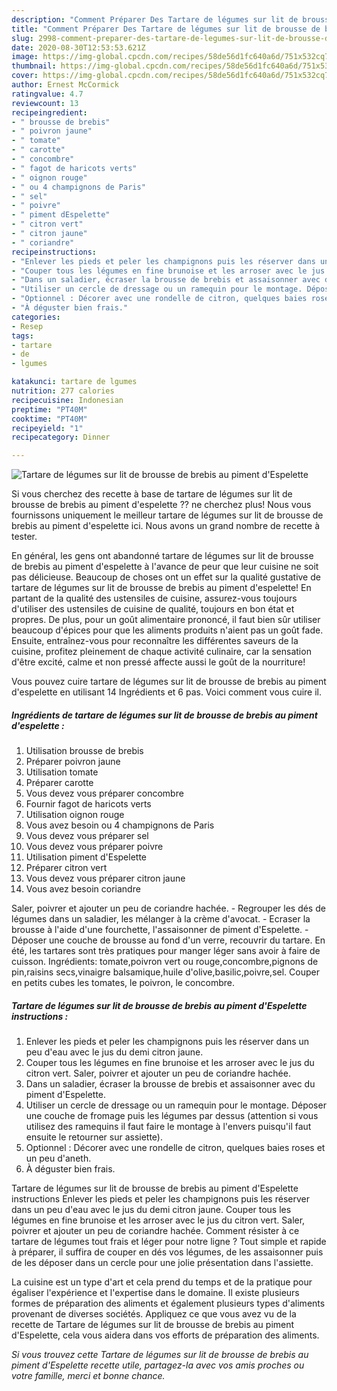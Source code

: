 ```yaml
---
description: "Comment Préparer Des Tartare de légumes sur lit de brousse de brebis au piment d&amp;#39;Espelette"
title: "Comment Préparer Des Tartare de légumes sur lit de brousse de brebis au piment d&amp;#39;Espelette"
slug: 2998-comment-preparer-des-tartare-de-legumes-sur-lit-de-brousse-de-brebis-au-piment-d-and-39-espelette
date: 2020-08-30T12:53:53.621Z
image: https://img-global.cpcdn.com/recipes/58de56d1fc640a6d/751x532cq70/tartare-de-legumes-sur-lit-de-brousse-de-brebis-au-piment-despelette-photo-principale-de-la-recette.jpg
thumbnail: https://img-global.cpcdn.com/recipes/58de56d1fc640a6d/751x532cq70/tartare-de-legumes-sur-lit-de-brousse-de-brebis-au-piment-despelette-photo-principale-de-la-recette.jpg
cover: https://img-global.cpcdn.com/recipes/58de56d1fc640a6d/751x532cq70/tartare-de-legumes-sur-lit-de-brousse-de-brebis-au-piment-despelette-photo-principale-de-la-recette.jpg
author: Ernest McCormick
ratingvalue: 4.7
reviewcount: 13
recipeingredient:
- " brousse de brebis"
- " poivron jaune"
- " tomate"
- " carotte"
- " concombre"
- " fagot de haricots verts"
- " oignon rouge"
- " ou 4 champignons de Paris"
- " sel"
- " poivre"
- " piment dEspelette"
- " citron vert"
- " citron jaune"
- " coriandre"
recipeinstructions:
- "Enlever les pieds et peler les champignons puis les réserver dans un peu d&#39;eau avec le jus du demi citron jaune."
- "Couper tous les légumes en fine brunoise et les arroser avec le jus du citron vert. Saler, poivrer et ajouter un peu de coriandre hachée."
- "Dans un saladier, écraser la brousse de brebis et assaisonner avec du piment d&#39;Espelette."
- "Utiliser un cercle de dressage ou un ramequin pour le montage. Déposer une couche de fromage puis les légumes par dessus (attention si vous utilisez des ramequins il faut faire le montage à l&#39;envers puisqu&#39;il faut ensuite le retourner sur assiette)."
- "Optionnel : Décorer avec une rondelle de citron, quelques baies roses et un peu d&#39;aneth."
- "À déguster bien frais."
categories:
- Resep
tags:
- tartare
- de
- lgumes

katakunci: tartare de lgumes 
nutrition: 277 calories
recipecuisine: Indonesian
preptime: "PT40M"
cooktime: "PT40M"
recipeyield: "1"
recipecategory: Dinner

---
```



![Tartare de légumes sur lit de brousse de brebis au piment d&#39;Espelette](https://img-global.cpcdn.com/recipes/58de56d1fc640a6d/751x532cq70/tartare-de-legumes-sur-lit-de-brousse-de-brebis-au-piment-despelette-photo-principale-de-la-recette.jpg)

Si vous cherchez des recette à base de tartare de légumes sur lit de brousse de brebis au piment d&#39;espelette ?? ne cherchez plus! Nous vous fournissons uniquement le meilleur tartare de légumes sur lit de brousse de brebis au piment d&#39;espelette ici. Nous avons un grand nombre de recette à tester.

En général, les gens ont abandonné tartare de légumes sur lit de brousse de brebis au piment d&#39;espelette à l'avance de peur que leur cuisine ne soit pas délicieuse. Beaucoup de choses ont un effet sur la qualité gustative de tartare de légumes sur lit de brousse de brebis au piment d&#39;espelette! En partant de la qualité des ustensiles de cuisine, assurez-vous toujours d'utiliser des ustensiles de cuisine de qualité, toujours en bon état et propres. De plus, pour un goût alimentaire prononcé, il faut bien sûr utiliser beaucoup d'épices pour que les aliments produits n'aient pas un goût fade. Ensuite, entraînez-vous pour reconnaître les différentes saveurs de la cuisine, profitez pleinement de chaque activité culinaire, car la sensation d'être excité, calme et non pressé affecte aussi le goût de la nourriture!

<!--inarticleads1-->

Vous pouvez cuire tartare de légumes sur lit de brousse de brebis au piment d&#39;espelette en utilisant 14 Ingrédients et 6 pas. Voici comment vous cuire il.

##### Ingrédients de tartare de légumes sur lit de brousse de brebis au piment d&#39;espelette :

1. Utilisation  brousse de brebis
1. Préparer  poivron jaune
1. Utilisation  tomate
1. Préparer  carotte
1. Vous devez vous préparer  concombre
1. Fournir  fagot de haricots verts
1. Utilisation  oignon rouge
1. Vous avez besoin  ou 4 champignons de Paris
1. Vous devez vous préparer  sel
1. Vous devez vous préparer  poivre
1. Utilisation  piment d&#39;Espelette
1. Préparer  citron vert
1. Vous devez vous préparer  citron jaune
1. Vous avez besoin  coriandre


Saler, poivrer et ajouter un peu de coriandre hachée. - Regrouper les dés de légumes dans un saladier, les mélanger à la crème d&#39;avocat. - Ecraser la brousse à l&#39;aide d&#39;une fourchette, l&#39;assaisonner de piment d&#39;Espelette. - Déposer une couche de brousse au fond d&#39;un verre, recouvrir du tartare. En été, les tartares sont très pratiques pour manger léger sans avoir à faire de cuisson. Ingrédients: tomate,poivron vert ou rouge,concombre,pignons de pin,raisins secs,vinaigre balsamique,huile d&#39;olive,basilic,poivre,sel. Couper en petits cubes les tomates, le poivron, le concombre. 

<!--inarticleads2-->

##### Tartare de légumes sur lit de brousse de brebis au piment d&#39;Espelette instructions :

1. Enlever les pieds et peler les champignons puis les réserver dans un peu d&#39;eau avec le jus du demi citron jaune.
1. Couper tous les légumes en fine brunoise et les arroser avec le jus du citron vert. Saler, poivrer et ajouter un peu de coriandre hachée.
1. Dans un saladier, écraser la brousse de brebis et assaisonner avec du piment d&#39;Espelette.
1. Utiliser un cercle de dressage ou un ramequin pour le montage. Déposer une couche de fromage puis les légumes par dessus (attention si vous utilisez des ramequins il faut faire le montage à l&#39;envers puisqu&#39;il faut ensuite le retourner sur assiette).
1. Optionnel : Décorer avec une rondelle de citron, quelques baies roses et un peu d&#39;aneth.
1. À déguster bien frais.


Tartare de légumes sur lit de brousse de brebis au piment d&#39;Espelette instructions Enlever les pieds et peler les champignons puis les réserver dans un peu d&#39;eau avec le jus du demi citron jaune. Couper tous les légumes en fine brunoise et les arroser avec le jus du citron vert. Saler, poivrer et ajouter un peu de coriandre hachée. Comment résister à ce tartare de légumes tout frais et léger pour notre ligne ? Tout simple et rapide à préparer, il suffira de couper en dés vos légumes, de les assaisonner puis de les déposer dans un cercle pour une jolie présentation dans l&#39;assiette. 

<!--inarticleads1-->

<p>
La cuisine est un type d'art et cela prend du temps et de la pratique pour égaliser l'expérience et l'expertise dans le domaine. Il existe plusieurs formes de préparation des aliments et également plusieurs types d'aliments provenant de diverses sociétés. Appliquez ce que vous avez vu de la recette de Tartare de légumes sur lit de brousse de brebis au piment d&#39;Espelette, cela vous aidera dans vos efforts de préparation des aliments.
</p>

<p>
<i>Si vous trouvez cette Tartare de légumes sur lit de brousse de brebis au piment d&#39;Espelette recette utile, partagez-la avec vos amis proches ou votre famille, merci et bonne chance.</i>
</p>
